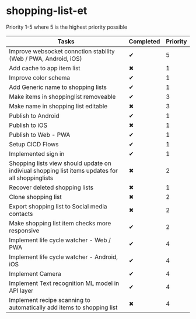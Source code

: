 # shopping-list-et

Priority 1-5 where 5 is the highest priority possible

| Tasks  | Completed | Priority |
| ------------- | ------------- | ------------- |
| Improve websocket connction stability (Web / PWA, Android, iOS)  | &#10004;   |         5          |
| Add cache to app item list  | &#10006;  |         1          |
| Improve color schema              |    &#10004;           |         1          |
| Add Generic name to shopping lists              |      &#10004;         |         1          |
| Make items in shoppinglist removeable              |    &#10004;           |        3         |
| Make name in shopping list editable              |     &#10006;          |        3         |
| Publish to Android              |     &#10004;           |         1          |
| Publish to iOS              |      &#10006;          |         1          |
| Publish to Web - PWA              |    &#10004;           |         1          |
| Setup CICD Flows              |      &#10004;         |         1          |
| Implemented sign in              |      &#10004;         |         1          |
| Shopping lists view should update on indiviual shopping list items updates for all shoppinglists |      &#10006;          |         2          |
| Recover deleted shopping lists |      &#10006;          |         1          |
| Clone shopping list |      &#10006;          |         2          |
| Export shopping list to Social media contacts |      &#10006;          |         2          |
| Make shopping list item checks more responsive |    &#10004;           |         2          |
| Implement life cycle watcher - Web / PWA |    &#10004;           |         4          |
| Implement life cycle watcher - Android, iOS |    &#10004;           |         4          |
| Implement Camera |    &#10004;           |         4          |
| Implement Text recognition ML model in API layer |    &#10004;           |         4          |
| Implement recipe scanning to automatically add items to shopping list |    &#10006;           |         4          |

